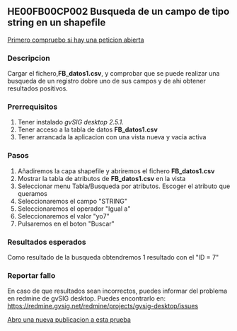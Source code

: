 
## HE00FB00CP002 Busqueda de un campo de tipo string en un shapefile

[Primero compruebo si hay una peticion abierta](https://redmine.gvsig.net/redmine/projects/gvsig-desktop/issues?utf8=%E2%9C%93&set_filter=1&f%5B%5D=status_id&op%5Bstatus_id%5D=o&f%5B%5D=subject&op%5Bsubject%5D=%7E&v%5Bsubject%5D%5B%5D=HE00FB00CP002&f%5B%5D=&c%5B%5D=tracker&c%5B%5D=status&c%5B%5D=priority&c%5B%5D=subject&c%5B%5D=assigned_to&c%5B%5D=updated_on&group_by=)

### Descripcion

Cargar el fichero,**FB_datos1.csv**, y comprobar que se puede realizar una busqueda de un registro dobre uno de sus campos y de ahi obtener resultados positivos.

### Prerrequisitos

1. Tener instalado *gvSIG desktop 2.5.1.* 
2. Tener acceso a la tabla de datos **FB_datos1.csv**
3. Tener arrancada la aplicacion con una vista nueva y vacia activa

### Pasos

1. Añadiremos la capa shapefile y abriremos el fichero **FB_datos1.csv**
2. Mostrar la tabla de atributos de **FB_datos1.csv** en la vista
2. Seleccionar menu Tabla/Busqueda por atributos. Escoger el atributo que queramos
3. Seleccionaremos el campo "STRING"
4. Seleccionaremos el operador "Igual a"
5. Seleccionaremos el valor "yo7"
6. Pulsaremos en el boton "Buscar"

### Resultados esperados

Como resultado de la busqueda obtendremos 1 resultado con el "ID = 7"


### Reportar fallo

En caso de que resultados sean incorrectos, puedes informar del problema en redmine de gvSIG desktop. Puedes encontrarlo en: https://redmine.gvsig.net/redmine/projects/gvsig-desktop/issues 

[Abro una nueva publicacion a esta prueba](https://redmine.gvsig.net/redmine/projects/gvsig-desktop/issues/new?issue[subject]=HE00FB00CP002+Busqueda+de+un+campo+de+tipo+string+en+un+shape)

